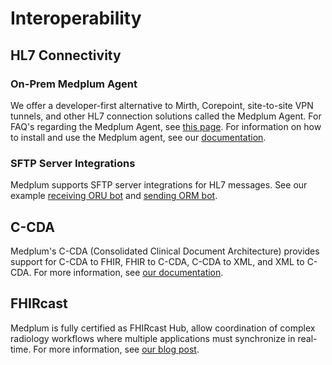 # Interoperability

## HL7 Connectivity 

### On-Prem Medplum Agent

We offer a developer-first alternative to Mirth, Corepoint, site-to-site VPN tunnels, and other HL7 connection solutions called the Medplum Agent. For FAQ's regarding the Medplum Agent, see [this page](/solutions/interoperability/agent-faqs.md). For information on how to install and use the Medplum agent, see our [documentation](/docs/agent). 

### SFTP Server Integrations 

Medplum supports SFTP server integrations for HL7 messages. See our example [receiving ORU bot](https://github.com/medplum/medplum/blob/main/examples/medplum-demo-bots/src/lab-integration/receive-oru-message.ts) and [sending ORM bot](https://github.com/medplum/medplum/blob/main/examples/medplum-demo-bots/src/lab-integration/send-orm-message.ts). 

## C-CDA 

Medplum's C-CDA (Consolidated Clinical Document Architecture) provides support for C-CDA to FHIR, FHIR to C-CDA, C-CDA to XML, and XML to C-CDA. For more information, see [our documentation](/docs/integration/c-cda). 

## FHIRcast

Medplum is fully certified as FHIRcast Hub, allow coordination of complex radiology workflows where multiple applications must synchronize in real-time. For more information, see [our blog post](/blog/ihe-ira-radiology-reporting). 
